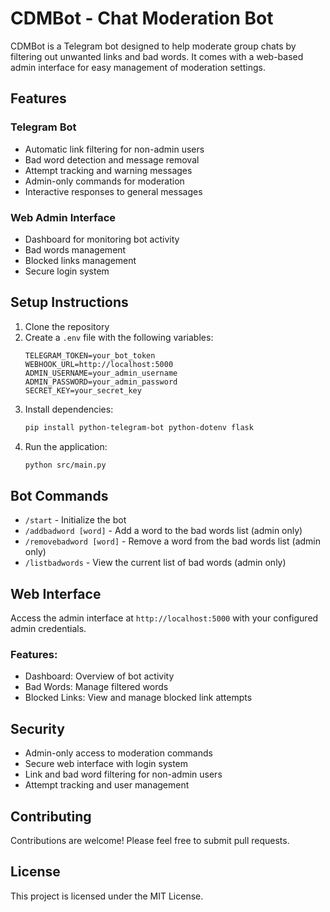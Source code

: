 # CDMBot - Chat Moderation Bot

CDMBot is a Telegram bot designed to help moderate group chats by filtering out unwanted links and bad words. It comes with a web-based admin interface for easy management of moderation settings.

## Features

### Telegram Bot
- Automatic link filtering for non-admin users
- Bad word detection and message removal
- Attempt tracking and warning messages
- Admin-only commands for moderation
- Interactive responses to general messages

### Web Admin Interface
- Dashboard for monitoring bot activity
- Bad words management
- Blocked links management
- Secure login system

## Setup Instructions

1. Clone the repository
2. Create a `.env` file with the following variables:
   ```
   TELEGRAM_TOKEN=your_bot_token
   WEBHOOK_URL=http://localhost:5000
   ADMIN_USERNAME=your_admin_username
   ADMIN_PASSWORD=your_admin_password
   SECRET_KEY=your_secret_key
   ```
3. Install dependencies:
   ```bash
   pip install python-telegram-bot python-dotenv flask
   ```
4. Run the application:
   ```bash
   python src/main.py
   ```

## Bot Commands

- `/start` - Initialize the bot
- `/addbadword [word]` - Add a word to the bad words list (admin only)
- `/removebadword [word]` - Remove a word from the bad words list (admin only)
- `/listbadwords` - View the current list of bad words (admin only)

## Web Interface

Access the admin interface at `http://localhost:5000` with your configured admin credentials.

### Features:
- Dashboard: Overview of bot activity
- Bad Words: Manage filtered words
- Blocked Links: View and manage blocked link attempts

## Security

- Admin-only access to moderation commands
- Secure web interface with login system
- Link and bad word filtering for non-admin users
- Attempt tracking and user management

## Contributing

Contributions are welcome! Please feel free to submit pull requests.

## License

This project is licensed under the MIT License.